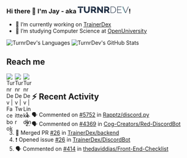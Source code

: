### Hi there 👋 I'm Jay - aka <img src="https://raw.githubusercontent.com/TurnrDev/TurnrDev/master/Logo/SVG/TurnrDev_Logo_Dark%20Blue%20%26%20Teal.svg" alt="TurnrDev" height="17.5px">!

- 🔭 I’m currently working on [TrainerDex](https://www.github.com/TrainerDex)
- 🤔 I’m studying Computer Science at [OpenUniversity](http://www.open.ac.uk/courses/computing-it/degrees/bsc-computing-it-software-q62-soft)

![TurnrDev's Languages](https://github-readme-stats.vercel.app/api/top-langs/?username=TurnrDev&layout=compact&hide_border=true&title_color=1fa6aa&text_color=233247)
![TurnrDev's GitHub Stats](https://github-readme-stats.codestackr.vercel.app/api?username=TurnrDev&show_icons=true&hide_border=true&count_private=true&include_all_commits=true&icon_color=1fa6aa&title_color=1fa6aa&text_color=233247)
<br>

## Reach me

[<img align="left" alt="TurnrDev | Facebook" width="22px" src="https://cdn.jsdelivr.net/npm/simple-icons@v3/icons/facebook.svg" />][facebook]
[<img align="left" alt="TurnrDev | Twitter" width="22px" src="https://cdn.jsdelivr.net/npm/simple-icons@v3/icons/twitter.svg" />][twitter]
[<img align="left" alt="TurnrDev | LinkedIn" width="22px" src="https://cdn.jsdelivr.net/npm/simple-icons@v3/icons/linkedin.svg" />][linkedin]
<br>

## :zap: Recent Activity

<!--START_SECTION:activity-->
1. 🗣 Commented on [#5752](https://github.com//Rapptz/discord.py/issues/5752) in [Rapptz/discord.py](https://github.com//Rapptz/discord.py)
2. 🗣 Commented on [#4369](https://github.com//Cog-Creators/Red-DiscordBot/issues/4369) in [Cog-Creators/Red-DiscordBot](https://github.com//Cog-Creators/Red-DiscordBot)
3. 🎉 Merged PR [#26](https://github.com//TrainerDex/backend/pull/26) in [TrainerDex/backend](https://github.com//TrainerDex/backend)
4. ❗️ Opened issue [#26](https://github.com//TrainerDex/DiscordBot/issues/26) in [TrainerDex/DiscordBot](https://github.com//TrainerDex/DiscordBot)
5. 🗣 Commented on [#414](https://github.com//thedaviddias/Front-End-Checklist/issues/414) in [thedaviddias/Front-End-Checklist](https://github.com//thedaviddias/Front-End-Checklist)
<!--END_SECTION:activity-->

[facebook]: https://www.facebook.com/TurnrDev
[twitter]: https://twitter.com/TurnrDev
[linkedin]: https://linkedin.com/in/TurnrDev
